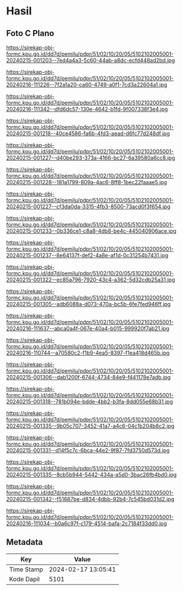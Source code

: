 # Hasil

## Foto C Plano

https://sirekap-obj-formc.kpu.go.id/dd7d/pemilu/pdpr/51/02/10/20/05/5102102005001-20240215-001203--7ed4a4a3-5c60-44ab-a8dc-ecfd448ad2bd.jpg

https://sirekap-obj-formc.kpu.go.id/dd7d/pemilu/pdpr/51/02/10/20/05/5102102005001-20240216-111226--7f2a1a20-ca60-4749-a0f1-7cd3a22604a1.jpg

https://sirekap-obj-formc.kpu.go.id/dd7d/pemilu/pdpr/51/02/10/20/05/5102102005001-20240216-111342--dfd6dc57-130e-4642-b1fd-9f007338f3e4.jpg

https://sirekap-obj-formc.kpu.go.id/dd7d/pemilu/pdpr/51/02/10/20/05/5102102005001-20240215-001218--40ce4586-fa6b-4fd3-aead-d6fc77d248df.jpg

https://sirekap-obj-formc.kpu.go.id/dd7d/pemilu/pdpr/51/02/10/20/05/5102102005001-20240215-001227--d40be293-373a-4166-bc27-6a39580a6cc8.jpg

https://sirekap-obj-formc.kpu.go.id/dd7d/pemilu/pdpr/51/02/10/20/05/5102102005001-20240215-001228--181a1799-809a-4ac6-8ff8-1bec22faaae5.jpg

https://sirekap-obj-formc.kpu.go.id/dd7d/pemilu/pdpr/51/02/10/20/05/5102102005001-20240215-001227--cf3da0da-3315-4fb3-8500-73acd0f3f654.jpg

https://sirekap-obj-formc.kpu.go.id/dd7d/pemilu/pdpr/51/02/10/20/05/5102102005001-20240215-001233--0b336ce1-c8a8-4db8-be4c-445040906ace.jpg

https://sirekap-obj-formc.kpu.go.id/dd7d/pemilu/pdpr/51/02/10/20/05/5102102005001-20240215-001237--8e64137f-def2-4a8e-af1d-0c31254b7431.jpg

https://sirekap-obj-formc.kpu.go.id/dd7d/pemilu/pdpr/51/02/10/20/05/5102102005001-20240215-001322--ec85a796-7920-43c4-a362-5d32cdb25a31.jpg

https://sirekap-obj-formc.kpu.go.id/dd7d/pemilu/pdpr/51/02/10/20/05/5102102005001-20240215-001305--adb6088a-d073-470a-bc5b-6fe7fed946ff.jpg

https://sirekap-obj-formc.kpu.go.id/dd7d/pemilu/pdpr/51/02/10/20/05/5102102005001-20240216-111637--abca0a4f-067e-40a4-b015-999920f7ab21.jpg

https://sirekap-obj-formc.kpu.go.id/dd7d/pemilu/pdpr/51/02/10/20/05/5102102005001-20240216-110744--a70580c2-f1b9-4ea5-8397-f1ea418d465b.jpg

https://sirekap-obj-formc.kpu.go.id/dd7d/pemilu/pdpr/51/02/10/20/05/5102102005001-20240215-001306--dab1200f-6744-4734-84e9-f441178e7adb.jpg

https://sirekap-obj-formc.kpu.go.id/dd7d/pemilu/pdpr/51/02/10/20/05/5102102005001-20240215-001318--781b094e-bdde-4bb2-b3fa-8dd055e68b31.jpg

https://sirekap-obj-formc.kpu.go.id/dd7d/pemilu/pdpr/51/02/10/20/05/5102102005001-20240215-001335--9b05c707-3452-41a7-a4c6-04c1b204b8c2.jpg

https://sirekap-obj-formc.kpu.go.id/dd7d/pemilu/pdpr/51/02/10/20/05/5102102005001-20240215-001331--d14f5c7c-6bca-44e2-9f87-7fd3750d573d.jpg

https://sirekap-obj-formc.kpu.go.id/dd7d/pemilu/pdpr/51/02/10/20/05/5102102005001-20240215-001335--8cb5b944-5442-434a-a5d0-3bac26fb4bd0.jpg

https://sirekap-obj-formc.kpu.go.id/dd7d/pemilu/pdpr/51/02/10/20/05/5102102005001-20240215-001342--f51687be-d834-4dbb-92b4-7c545bd031d2.jpg

https://sirekap-obj-formc.kpu.go.id/dd7d/pemilu/pdpr/51/02/10/20/05/5102102005001-20240216-111034--b0a6c97f-c179-4514-bafa-2c7184f33dd0.jpg


## Metadata

| Key        | Value               |
| ---------- | ------------------- |
| Time Stamp | 2024-02-17 13:05:41 |
| Kode Dapil | 5101                |



